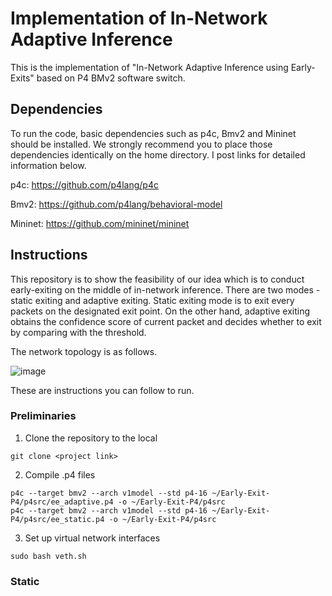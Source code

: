 # Implementation of In-Network Adaptive Inference 

This is the implementation of "In-Network Adaptive Inference using Early-Exits" based on P4 BMv2 software switch. 

## Dependencies

To run the code, basic dependencies such as p4c, Bmv2 and Mininet should be installed. We strongly recommend you to place those dependencies identically on the home directory. I post links for detailed information below.

p4c: https://github.com/p4lang/p4c

Bmv2: https://github.com/p4lang/behavioral-model

Mininet: https://github.com/mininet/mininet

## Instructions

This repository is to show the feasibility of our idea which is to conduct early-exiting on the middle of in-network inference. There are two modes - static exiting and adaptive exiting. Static exiting mode is to exit every packets on the designated exit point. On the other hand, adaptive exiting obtains the confidence score of current packet and decides whether to exit by comparing with the threshold.

The network topology is as follows.

![image](https://github.com/keemeew/Early-Exit-P4/assets/69777212/047e8c60-6513-4a85-bd37-06affa07a38e)

These are instructions you can follow to run.

### Preliminaries

1. Clone the repository to the local 
```
git clone <project link>
```

2. Compile .p4 files
```
p4c --target bmv2 --arch v1model --std p4-16 ~/Early-Exit-P4/p4src/ee_adaptive.p4 -o ~/Early-Exit-P4/p4src
p4c --target bmv2 --arch v1model --std p4-16 ~/Early-Exit-P4/p4src/ee_static.p4 -o ~/Early-Exit-P4/p4src
```

3. Set up virtual network interfaces
```
sudo bash veth.sh
```

### Static
